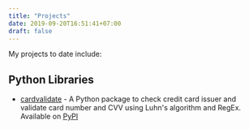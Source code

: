 ```yaml
---
title: "Projects"
date: 2019-09-20T16:51:41+07:00
draft: false
---
```


My projects to date include:

## Python Libraries

- [cardvalidate](https://github.com/tansawit/cardvalidate) - A Python package to check credit card issuer and validate card number and CVV using Luhn's algorithm and RegEx. Available on [PyPI](https://pypi.org/project/cardvalidate/)

